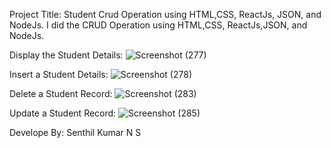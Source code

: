 Project Title: Student Crud Operation using HTML,CSS, ReactJs, JSON, and NodeJs.
I did the CRUD Operation using HTML,CSS, ReactJs,JSON, and NodeJs.

Display the Student Details:
![Screenshot (277)](https://github.com/Nssenthilkumar/student_sk_crud/assets/148614494/37a65df2-b47e-4e81-9fa6-93ba54ad0584)

Insert a Student Details:
![Screenshot (278)](https://github.com/Nssenthilkumar/student_sk_crud/assets/148614494/d3acfb52-b5dc-4430-a2bd-727afb492f8a)

Delete a Student Record: 
![Screenshot (283)](https://github.com/Nssenthilkumar/student_sk_crud/assets/148614494/a6adf015-a2bc-4140-910f-d1f3e53847d4)

Update a Student Record:
![Screenshot (285)](https://github.com/Nssenthilkumar/student_sk_crud/assets/148614494/f6b47d89-d5c9-4169-8898-be0151958d35)

Develope By: Senthil Kumar N S
